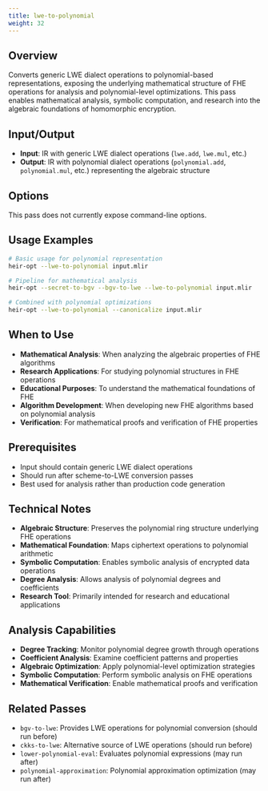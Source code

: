 ```yaml
---
title: lwe-to-polynomial
weight: 32
---
```


## Overview

Converts generic LWE dialect operations to polynomial-based representations,
exposing the underlying mathematical structure of FHE operations for analysis
and polynomial-level optimizations. This pass enables mathematical analysis,
symbolic computation, and research into the algebraic foundations of homomorphic
encryption.

## Input/Output

- **Input**: IR with generic LWE dialect operations (`lwe.add`, `lwe.mul`, etc.)
- **Output**: IR with polynomial dialect operations (`polynomial.add`,
  `polynomial.mul`, etc.) representing the algebraic structure

## Options

This pass does not currently expose command-line options.

## Usage Examples

```bash
# Basic usage for polynomial representation
heir-opt --lwe-to-polynomial input.mlir

# Pipeline for mathematical analysis
heir-opt --secret-to-bgv --bgv-to-lwe --lwe-to-polynomial input.mlir

# Combined with polynomial optimizations
heir-opt --lwe-to-polynomial --canonicalize input.mlir
```

## When to Use

- **Mathematical Analysis**: When analyzing the algebraic properties of FHE
  algorithms
- **Research Applications**: For studying polynomial structures in FHE
  operations
- **Educational Purposes**: To understand the mathematical foundations of FHE
- **Algorithm Development**: When developing new FHE algorithms based on
  polynomial analysis
- **Verification**: For mathematical proofs and verification of FHE properties

## Prerequisites

- Input should contain generic LWE dialect operations
- Should run after scheme-to-LWE conversion passes
- Best used for analysis rather than production code generation

## Technical Notes

- **Algebraic Structure**: Preserves the polynomial ring structure underlying
  FHE operations
- **Mathematical Foundation**: Maps ciphertext operations to polynomial
  arithmetic
- **Symbolic Computation**: Enables symbolic analysis of encrypted data
  operations
- **Degree Analysis**: Allows analysis of polynomial degrees and coefficients
- **Research Tool**: Primarily intended for research and educational
  applications

## Analysis Capabilities

- **Degree Tracking**: Monitor polynomial degree growth through operations
- **Coefficient Analysis**: Examine coefficient patterns and properties
- **Algebraic Optimization**: Apply polynomial-level optimization strategies
- **Symbolic Computation**: Perform symbolic analysis on FHE operations
- **Mathematical Verification**: Enable mathematical proofs and verification

## Related Passes

- `bgv-to-lwe`: Provides LWE operations for polynomial conversion (should run
  before)
- `ckks-to-lwe`: Alternative source of LWE operations (should run before)
- `lower-polynomial-eval`: Evaluates polynomial expressions (may run after)
- `polynomial-approximation`: Polynomial approximation optimization (may run
  after)
